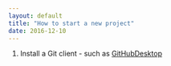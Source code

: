 ```yaml
---
layout: default
title: "How to start a new project"
date: 2016-12-10
---
```


1. Install a Git client - such as [GitHubDesktop](https://desktop.github.com/)

